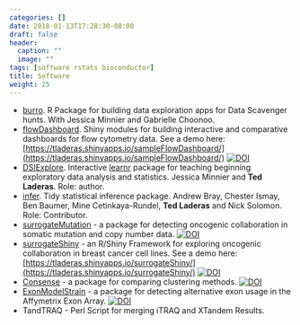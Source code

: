 ```yaml
---
categories: []
date: 2018-01-13T17:28:30-08:00
draft: false
header:
  caption: ""
  image: ""
tags: [software rstats bioconductor]
title: Software
weight: 25
---
```


+ [burro](http://github.com/laderast/burro). R Package for building data exploration apps for Data Scavenger hunts. With Jessica Minnier and Gabrielle Choonoo.
+ [flowDashboard](https://github.com/laderast/flowDashboard). Shiny modules for building interactive and comparative dashboards for flow cytometry data. See a demo here: [https://tladeras.shinyapps.io/sampleFlowDashboard/](https://tladeras.shinyapps.io/sampleFlowDashboard/) [![DOI](https://zenodo.org/badge/72794399.svg)](https://zenodo.org/badge/latestdoi/72794399)
+ [DSIExplore](https://github.com/laderast/DSIExplore). Interactive [learnr](https://rstudio.github.io/learnr/) package for teaching beginning exploratory data analysis and statistics. Jessica Minnier and **Ted Laderas**. Role: author.
+ [infer](http://infer.netlify.com). Tidy statistical inference package. Andrew Bray, Chester Ismay, Ben Baumer, Mine Cetinkaya-Rundel, **Ted Laderas** and Nick Solomon. Role: Contributor.
+ [surrogateMutation](https://laderast.github.io/surrogateMutation) - a package for detecting oncogenic collaboration in somatic mutation and copy number data. [![DOI](https://zenodo.org/badge/34889234.svg)](https://zenodo.org/badge/latestdoi/34889234)
+ [surrogateShiny](https://github.com/laderast/surrogateShiny) - an R/Shiny Framework for exploring oncogenic collaboration in breast cancer cell lines. See a demo here: [https://tladeras.shinyapps.io/surrogateShiny/](https://tladeras.shinyapps.io/surrogateShiny/) [![DOI](https://zenodo.org/badge/26290300.svg)](https://zenodo.org/badge/latestdoi/26290300)
+ [Consense](https://github.com/laderast/surrogateMutation) - a package for comparing clustering methods. [![DOI](https://zenodo.org/badge/34889209.svg)](https://zenodo.org/badge/latestdoi/34889209)
+ [ExonModelStrain](https://github.com/laderast/ExonModelStrain) - a package for detecting alternative exon usage in the Affymetrix Exon Array. [![DOI](https://zenodo.org/badge/34889191.svg)](https://zenodo.org/badge/latestdoi/34889191)
+ TandTRAQ - Perl Script for merging iTRAQ and XTandem Results.
